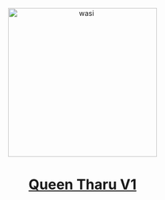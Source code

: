 <p align="center">  
  <a href="https://whatsapp.com/channel/0029VaDK8ZUDjiOhwFS1cP2j">
    <img alt="wasi" height="300" src="https://i.ibb.co/WBHnp5x/3849fd0d18114e579ce8623a9596fa35.png">
    <h1 align="center">Queen Tharu V1</h1>
  </a>
